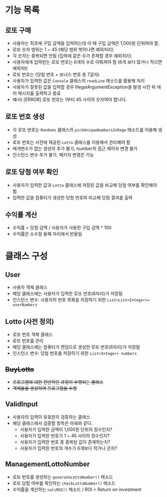 # 기능 목록

## 로또 구매
- 사용자는 최초에 구입 금액을 입력하는데 이 때 구입 금액은 1,000원 단위여야 함.
- 로또 숫자 범위는 1 ~ 45 (해당 범위 벗어나면 예외처리)
- 각 숫자는 중복되면 안됨 (입력에 같은 수가 존재할 경우 예외처리)
- 사용자에게 입력받는 로또 번호는 6개의 수로 이뤄져야 함 (6개 보다 많거나 적으면 예외처t)
- 로또 번호는 (당첨 번호 + 보너스 번호 총 7글자)
- 사용자가 입력한 값은 `Console` 클래스의 `readLine` 메소드를 활용해 처리
- 사용자가 잘못된 값을 입력할 경우 IllegalArgumentException을 발생 시킨 뒤 에러 메시지를 출력하고 종료
- 예시) [ERROR] 로또 번호는 1부터 45 사이의 숫자여야 합니다.

## 로또 번호 생성
- 각 로또 번호는 `Randoms` 클래스의 `pickUniqueNumbersInRage` 메소드를 이용해 생성
- 로또 번호는 사전에 제공된 `Lotto` 클래스를 이용해서 관리해야 함
- 매개변수가 없는 생성자 추가 불가, number의 접근 제어자 변경 불가
- 인스턴스 변수 추가 불가, 패키지 변경은 가능

## 로또 당첨 여부 확인
- 사용자가 입력한 값과 `Lotto` 클래스에 저장된 값을 비교해 당첨 여부를 확인해야 함.
- 입력한 값을 컴퓨터가 생성한 당첨 번호와 비교해 당첨 결과를 출력

## 수익률 계산
- 수익률 = 당첨 금액 / 사용자가 사용한 구입 금액 * 100
- 수익률은 소수점 둘째 자리에서 반올림

# 클래스 구성

## User
- 사용자 객체 클래스
- 해당 클래스에는 사용자가 입력한 로또 번호(6자리)가 저장됨
- 인스턴스 변수: 사용자의 번호 목록을 저장하기 위한 `List<List<Integer>> userNumbers`

## Lotto (사전 정의)
- 로또 번호 객체 클래스
- 로또 번호를 관리
- 해당 클래스에는 컴퓨터가 랜덤으로 생성한 로또 번호(6자리)가 저장됨
- 인스턴스 변수: 당첨 번호를 저장하기 위한 `List<Integer> numbers`

## ~~BuyLotto~~
- ~~프로그램에 대한 전반적인 과정이 수행되는 클래스~~
- ~~객체들을 생성하여 프로그램을 수행~~

## ValidInput
- 사용자의 입력이 유효한지 검증하는 클래스
- 해당 클래스에서 검증할 항목은 아래와 같다.
  - 사용자가 입력한 금액이 1,000원 단위의 정수인지?
  - 사용자가 입력한 번호가 1 ~ 45 사이의 정수인지?
  - 사용자가 입력한 번호 중 중복된 값이 존재하는지?
  - 사용자가 입력한 번호의 개수가 6개보다 작거나 큰지?

## ManagementLottoNumber
- 로또 번호를 생성하는 `generateLottoNumber()` 메소드
- 로또 당첨 여부를 확인하는 `checkLottoNumber()` 메소드
- 수익률을 계산하는 `calcROI()` 메소드 / ROI = Return on investment